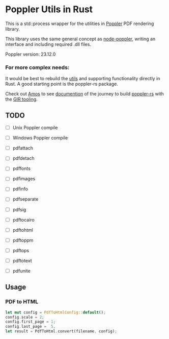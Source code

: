# Poppler Utils in Rust

This is a std::process wrapper for the utilities in [Poppler](https://poppler.freedesktop.org/) PDF rendering library.

This library uses the same general concept as [node-poppler](https://github.com/Fdawgs/node-poppler), writing an interface and including required .dll files.

Poppler version: 23.12.0

### For more complex needs:

It would be best to rebuild the [utils](https://gitlab.freedesktop.org/poppler/poppler/-/tree/master/utils?ref_type=heads) and supporting functionality directly in Rust. A good starting point is the poppler-rs package.

Check out [Amos](fasterthanli.me) to see [documention](https://fasterthanli.me/series/dont-shell-out/) of the journey to build [poppler-rs](https://crates.io/crates/poppler-rs) with the [GIR tooling](https://gtk-rs.org/gir/book/).

## TODO

- [ ] Unix Poppler compile
- [ ] Windows Poppler compile

- [ ] pdfattach
- [ ] pdfdetach
- [ ] pdffonts
- [ ] pdfimages
- [ ] pdfinfo
- [ ] pdfseparate
- [ ] pdfsig
- [ ] pdftocairo
- [ ] pdftohtml
- [ ] pdftoppm
- [ ] pdftops
- [ ] pdftotext
- [ ] pdfunite

## Usage

### PDF to HTML

```rs
let mut config = PdfToHtmlConfig::default();
config.scale = 2;
config.first_page = 1;
config.last_page =  5,
let result = PdfToHtml.convert(filename, config);
```
